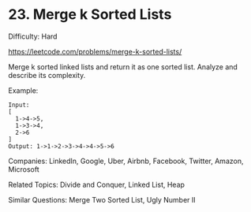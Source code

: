 # 23. Merge k Sorted Lists

Difficulty: Hard

https://leetcode.com/problems/merge-k-sorted-lists/

Merge k sorted linked lists and return it as one sorted list. Analyze and describe its complexity.

Example:
```
Input:
[
  1->4->5,
  1->3->4,
  2->6
]
Output: 1->1->2->3->4->4->5->6
```

Companies: LinkedIn, Google, Uber, Airbnb, Facebook, Twitter, Amazon, Microsoft

Related Topics: Divide and Conquer, Linked List, Heap

Similar Questions: Merge Two Sorted List, Ugly Number II
